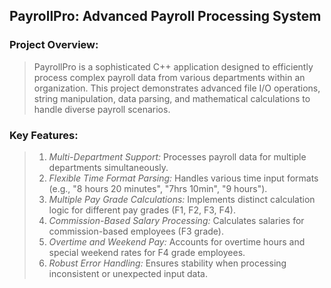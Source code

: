 ## **PayrollPro: Advanced Payroll Processing System** <br>

### **Project Overview:**

> <p> PayrollPro is a sophisticated C++ application designed to efficiently process complex payroll data from various departments within an organization. This project demonstrates advanced file I/O operations, string manipulation, data parsing, and mathematical calculations to handle diverse payroll scenarios. </p>

### **Key Features:**

>  1. *Multi-Department Support:* Processes payroll data for multiple departments simultaneously.
>  2. *Flexible Time Format Parsing:* Handles various time input formats (e.g., "8 hours 20 minutes", "7hrs 10min", "9 hours"). 
>  3. *Multiple Pay Grade Calculations:* Implements distinct calculation logic for different pay grades (F1, F2, F3, F4).
>  4. *Commission-Based Salary Processing:* Calculates salaries for commission-based employees (F3 grade).
>  5. *Overtime and Weekend Pay:* Accounts for overtime hours and special weekend rates for F4 grade employees.
>  6. *Robust Error Handling:* Ensures stability when processing inconsistent or unexpected input data.

